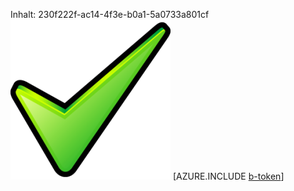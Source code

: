 Inhalt: 230f222f-ac14-4f3e-b0a1-5a0733a801cf![Bild](b28ec9bf-16df-4985-8b2a-f27903ccd5ea.png)
[AZURE.INCLUDE [b-token](f121b5fe-7c00-42d7-a45b-ee9c9495b3ef.md)]
